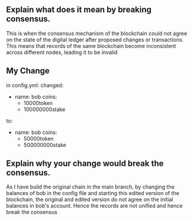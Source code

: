## Explain what does it mean by breaking consensus.
This is when the consensus mechanism of the blockchain could not agree on the state of the digital ledger after proposed changes or transactions. This means that records of the same blockchain become inconsistent across different nodes, leading it to be invalid

## My Change 
in config.yml:
changed:
- name: bob
  coins:
  - 10000token
  - 100000000stake

to:
- name: bob
  coins:
  - 50000token
  - 500000000stake

## Explain why your change would break the consensus.
As I have build the original chain in the main branch, by changing the balances of bob in the config file and starting this edited version of the blockchain, the original and edited version do not agree on the initial balances in bob's account. Hence the records are not unified and hence break the consensus